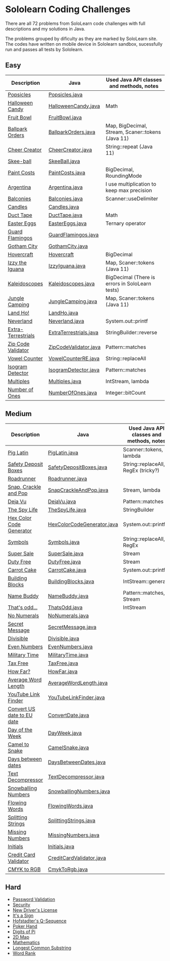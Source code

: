 # Sololearn Coding Challenges

There are all 72 problems from SoloLearn code challenges with full descriptions and my solutions in Java. 

The problems grouped by dificulty as they are marked by SoloLearn site. The codes have written on mobile device in Sololearn sandbox, sucessfully run and passes all tests by Sololearn. 

## Easy

Description | Java | Used Java API classes and methods, notes
----|----|----
[Popsicles](easy/popsicles/README.md) | [Popsicles.java](easy/popsicles/Popsicles.java) | 
[Halloween Candy](easy/halloween-candy) | [HalloweenCandy.java](easy/halloween-candy/HalloweenCandy.java) | Math
[Fruit Bowl](easy/fruit-bowl) | [FruitBowl.java](easy/fruit-bowl/FruitBowl.java) | 
[Ballpark Orders](easy/pro-ballpark-orders/) | [BallparkOrders.java](easy/pro-ballpark-orders/BallparkOrders.java) | Map, BigDecimal, Stream, Scaner::tokens (Java 11)
[Cheer Creator](easy/cheer-creator) | [CheerCreator.java](easy/cheer-creator/CheerCreator.java) | String::repeat (Java 11)
[Skee-ball](easy/skee-ball) | [SkeeBall.java](easy/skee-ball/SkeeBall.java) | 
[Paint Costs](easy/paint-costs) |  [PaintCosts.java](easy/paint-costs/PaintCosts.java) | BigDecimal, RoundingMode
[Argentina](easy/argentina) |  [Argentina.java](easy/argentina/Argentina.java) | I use multiplication to keep max precision
[Balconies](easy/pro-balconies) | [Balconies.java](easy/pro-balconies/Balconies.java) | Scanner::useDelimiter 
[Candles](easy/pro-candles) | [Candles.java](easy/pro-candles/Candles.java) | 
[Duct Tape](/easy/pro-duct-tape) | [DuctTape.java](/easy/pro-duct-tape/DuctTape.java) | Math
[Easter Eggs](easy/pro-easter-eggs) | [EasterEggs.java](easy/pro-easter-eggs/EasterEggs.java) | Ternary operator
[Guard Flamingos](easy/guard-flamingos/) | [GuardFlamingos.java](easy/guard-flamingos/GuardFlamingos.java) |
[Gotham City](easy/gotham-city) | [GothamCity.java](easy/gotham-city/GothamCity.java) |
[Hovercraft](easy/hovercraft) | [Hovercraft](easy/hovercraft) | BigDecimal
[Izzy the Iguana](easy/pro-izzy-the-iguana) | [IzzyIguana.java](easy/pro-izzy-the-iguana/IzzyIguana.java) | Map, Scaner::tokens (Java 11)
[Kaleidoscopes](easy/pro-kaleidoscopes) | [Kaleidoscopes.java](easy/pro-kaleidoscopes/Kaleidoscopes.java) | BigDecimal (There is errors in SoloLearn tests)
[Jungle Camping](easy/jungle-camping) | [JungleCamping.java](easy/jungle-camping/JungleCamping.java) | Map, Scaner::tokens (Java 11)
[Land Ho!](easy/pro-land-ho) | [LandHo.java](easy/pro-land-ho/LandHo.java) |
[Neverland](easy/pro-neverland) | [Neverland.java](easy/pro-neverland/Neverland.java) | System.out::printf
[Extra-Terrestrials](easy/extra-terristrials) | [ExtraTerrestrials.java](easy/extra-terristrials/ExtraTerrestrials.java) | StringBuilder::reverse
[Zip Code Validator](easy/pro-zip-code-validator) | [ZipCodeValidator.java](easy/pro-zip-code-validator/ZipCodeValidator.java) | Pattern::matches
[Vowel Counter](easy/pro-vowel-counter) | [VowelCounterRE.java](easy/pro-vowel-counter/VowelCounterRE.java) | String::replaceAll
[Isogram Detector](easy/pro-isogram-detector/) | [IsogramDetector.java](easy/pro-isogram-detector/IsogramDetector.java) | Pattern::matches
[Multiples](easy/pro-multiples/) | [Multiples.java](easy/pro-multiples/Multiples.java) | IntStream, lambda
[Number of Ones](easy/pro-number-of-ones) | [NumberOfOnes.java](easy/pro-number-of-ones/NumberOfOnes.java) | Integer::bitCount

## Medium

Description | Java | Used Java API classes and methods, notes
----|----|----
[Pig Latin](medium/pig-latin) | [PigLatin.java](medium/pig-latin/PigLatin.java) | Scanner::tokens, lambda
[Safety Deposit Boxes](medium/pro-safety-deposit-boxes) | [SafetyDepositBoxes.java](medium/pro-safety-deposit-boxes/SafetyDepositBoxes.java) | String::replaceAll, RegEx (tricky?)
[Roadrunner](medium/pro-roadrunner) | [Roadrunner.java](medium/pro-roadrunner/Roadrunner.java) |
[Snap, Crackle and Pop](medium/pro-snap-crackle-and-pop/) | [SnapCrackleAndPop.java](medium/pro-snap-crackle-and-pop/SnapCrackleAndPop.java) | Stream, lambda
[Deja Vu](medium/deja-vu) | [DejaVu.java](medium/deja-vu/DejaVu.java) | Pattern::matches
[The Spy Life](medium/the-spy-life) | [TheSpyLife.java](medium/the-spy-life/TheSpyLife.java) | StringBuilder
[Hex Color Code Generator](medium/pro-hex-color-code-generator) | [HexColorCodeGenerator.java](medium/pro-hex-color-code-generator/HexColorCodeGenerator.java) | System.out::printf
[Symbols](medium/symbols) | [Symbols.java](medium/symbols/Symbols.java) | String::replaceAll, RegEx
[Super Sale](medium/pro-super-sale) | [SuperSale.java](medium/pro-super-sale/SuperSale.java) | Stream 
[Duty Free](medium/pro-duty-free) | [DutyFree.java](medium/pro-duty-free/DutyFree.java) | Stream
[Carrot Cake](medium/pro-carrot-cake) | [CarrotCake.java](medium/pro-carrot-cake/CarrotCake.java) | System.out::printf
[Building Blocks](medium/pro-building-blocks) | [BuildingBlocks.java](medium/pro-building-blocks/BuildingBlocks.java) | IntStream::generate
[Name Buddy](medium/pro-name-buddy) | [NameBuddy.java](medium/pro-name-buddy/NameBuddy.java) | Pattern::matches, Stream
[That's odd...](medium/thats-odd) | [ThatsOdd.java](medium/thats-odd/ThatsOdd.java) | IntStream
[No Numerals](medium/no-numerals) | [NoNumerals.java](medium/no-numerals/NoNumerals.java) |
[Secret Message](medium/secret-message) | [SecretMessage.java](medium/secret-message/SecretMessage.java) |
[Divisible](medium/pro-divisible) | [Divisible.java](medium/pro-divisible/Divisible.java) |
[Even Numbers](medium/pro-even-numbers) | [EvenNumbers.java](medium/pro-even-numbers/EvenNumbers.java) |
[Military Time](medium/military-time) | [MilitaryTime.java](medium/military-time/MilitaryTime.java) |
[Tax Free](medium/pro-tax-free) | [TaxFree.java](medium/pro-tax-free/TaxFree.java) |
[How Far?](medium/pro-how-far) | [HowFar.java](medium/pro-how-far/HowFar.java) |
[Average Word Length](medium/average-word-length) | [AverageWordLength.java](medium/average-word-length/AverageWordLength.java) |
[YouTube Link Finder](medium/youtube-link-finder) | [YouTubeLinkFinder.java](medium/youtube-link-finder/YouTubeLinkFinder.java) |
[Convert US date to EU date](medium/convert-date) | [ConvertDate.java](medium/convert-date/ConvertDate.java) |
[Day of the Week](medium/pro-day-of-the-week) | [DayWeek.java](medium/pro-day-of-the-week/DayWeek.java) |
[Camel to Snake](medium/pro-camel-to-snake) | [CamelSnake.java](medium/pro-camel-to-snake/CamelSnake.java) |
[Days between dates](medium/pro-days-between-dates) | [DaysBetweenDates.java](medium/pro-days-between-dates/DaysBetweenDates.java) |
[Text Decompressor](medium/pro-text-decompressor) | [TextDecompressor.java](medium/pro-text-decompressor/TextDecompressor.java) |
[Snowballing Numbers](medium/pro-snowballing-numbers) | [SnowballingNumbers.java](medium/pro-snowballing-numbers/SnowballingNumbers.java) |
[Flowing Words](medium/pro-flowing-words) | [FlowingWords.java](medium/pro-flowing-words/FlowingWords.java) |
[Splitting Strings](medium/pro-splitting-strings) | [SplittingStrings.java](medium/pro-splitting-strings/SplittingStrings.java) |
[Missing Numbers](medium/pro-missing-numbers) | [MissingNumbers.java](medium/pro-missing-numbers/MissingNumbers.java) |
[Initials](medium/pro-initials/) | [Initials.java](medium/pro-initials/Initials.java) |
[Credit Card Validator](medium/pro-credit-card-validator/) | [CreditCardValidator.java](medium/pro-credit-card-validator/CreditCardValidator.java) |
[CMYK to RGB](medium/pro-CMYK-to-RGB) | [CmykToRgb.java](medium/pro-CMYK-to-RGB/CmykToRgb.java)

## Hard

- [Password Validation](hard/password-validation)
- [Security](hard/security)
- [New Driver's License](hard/new-drivers-license)
- [It's a Sign](hard/pro-its-a-sign)
- [Hofstadter's Q-Sequence](hard/pro-hofstadter-q-sequence)
- [Poker Hand](hard/pro-poker-hand)
- [Digits of Pi](hard/pro-digits-of-pi)
- [2D Map](hard/pro-2d-map)
- [Mathematics](hard/pro-mathematics)
- [Longest Common Substring](medium/pro-longest-common-substring)
- [Word Rank](hard/pro-word-rank)

